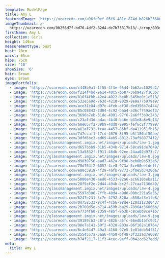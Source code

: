 ```yaml
---
template: ModelPage
title: Amy L
featuredImage: 'https://ucarecdn.com/a96fc0ef-05f6-481e-874d-b826b25600dd/'
imageThumbnail: >-
  https://ucarecdn.com/0b256d7f-bd76-4df2-82d4-de7b73317b13/-/crop/803x1124/283,0/-/preview/
firstName: Amy L
collection: Girls
height: 149cm
measurementType: bust
bust: 70cm
waist: 65cm
hips: 75cm
size: '10'
shoeSize: '6'
hair: Brown
eyes: Brown
imagePortfolio:
  - image: 'https://ucarecdn.com/c448b9a1-1f55-4f3e-9544-fb62ac1029d2/'
  - image: 'https://ucarecdn.com/f214f4bd-9614-40c5-b687-36b9427f165b/'
  - image: 'https://ucarecdn.com/016f4fbb-42e4-4022-be8b-545be0c1c513/'
  - image: 'https://ucarecdn.com/532e5a9d-763d-4218-8029-8e9a77b979e9/'
  - image: 'https://ucarecdn.com/ace31e84-d97e-4feb-af38-ded356b7c444/'
  - image: 'https://ucarecdn.com/85c08843-2d04-4c92-baa4-a36cf749aef3/'
  - image: 'https://ucarecdn.com/3690a7eb-31de-4901-97f6-2a6ff3b9c243/'
  - image: 'https://ucarecdn.com/c23afd3d-adac-4b40-b46e-b31e8a8e9c13/'
  - image: 'https://ucarecdn.com/a8e657f2-39b9-4dd8-9995-fef6c2f77999/'
  - image: 'https://ucarecdn.com/a81af732-fcaa-4457-85bf-da411951fb15/'
  - image: 'https://ucarecdn.com/7d7ccaf1-f7cd-4676-8f95-b5f180af50ae/'
  - image: 'https://ucarecdn.com/3dfd6bc3-ad69-4ab5-8012-73af980774f2/'
  - image: 'https://glassmanagement.imgix.net/images/uploads/law-1.jpg'
  - image: 'https://ucarecdn.com/d657bbb9-31b5-434b-9714-58ca91de7649/'
  - image: 'https://ucarecdn.com/13a5832f-f911-46db-92ee-24aa02d973c7/'
  - image: 'https://glassmanagement.imgix.net/images/uploads/law-8.jpg'
  - image: 'https://ucarecdn.com/d9039756-aad7-462a-9f90-beb6b9b532e6/'
  - image: 'https://ucarecdn.com/78d764f2-6057-4ce8-973a-6ce60eefdeff/'
  - image: 'https://ucarecdn.com/e00c5919-4f29-4afb-9773-3f0e5b3430da/'
  - image: 'https://glassmanagement.imgix.net/images/uploads/law-3.jpg'
  - image: 'https://ucarecdn.com/5000e430-aed0-4533-82a6-ac6610beba11/'
  - image: 'https://ucarecdn.com/28f5ef2e-2d44-494b-bc2f-27caa7136d49/'
  - image: 'https://glassmanagement.imgix.net/images/uploads/law-4.jpg'
  - image: 'https://ucarecdn.com/5597d306-7ffb-40d4-a9d0-00bc221a5a56/'
  - image: 'https://ucarecdn.com/6247e231-5c7e-4792-820a-a550af3e1fe8/'
  - image: 'https://ucarecdn.com/0d752533-9c4f-4cb6-98de-120d2123d043/'
  - image: 'https://ucarecdn.com/2b700d5e-b714-450b-ba29-78964c36066b/'
  - image: 'https://ucarecdn.com/e7734f60-2359-48bf-863b-c8cebb9ce71b/'
  - image: 'https://glassmanagement.imgix.net/images/uploads/law-9.jpg'
  - image: 'https://ucarecdn.com/39189cb3-c8fa-482b-a5fc-66edb1bfc9d1/'
  - image: 'https://ucarecdn.com/98e7a141-59f2-4320-803a-06f162a18764/'
  - image: 'https://ucarecdn.com/6c4e64d7-49a3-4160-97e5-1e81ddb54f31/'
  - image: 'https://ucarecdn.com/2554557a-5aa6-4450-bf48-3f322ad7e608/'
  - image: 'https://ucarecdn.com/b74f2117-11f3-4cec-9eff-0b42cd627edd/'
meta:
  title: Amy L
---
```


